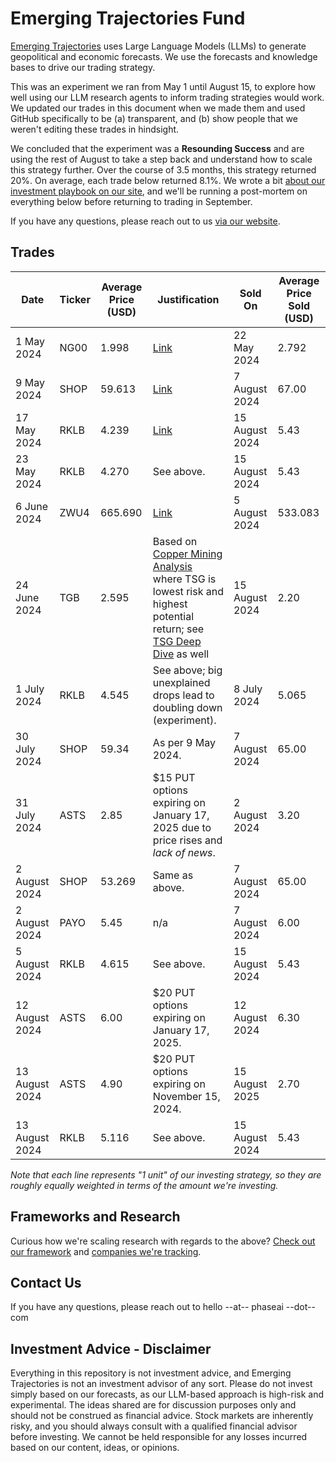 # Emerging Trajectories Fund

[Emerging Trajectories](https://emergingtrajectories.com/) uses Large Language Models (LLMs) to generate geopolitical and economic forecasts. We use the forecasts and knowledge bases to drive our trading strategy.

This was an experiment we ran from May 1 until August 15, to explore how well using our LLM research agents to inform trading strategies would work. We updated our trades in this document when we made them and used GitHub specifically to be (a) transparent, and (b) show people that we weren't editing these trades in hindsight.

We concluded that the experiment was a **Resounding Success** and are using the rest of August to take a step back and understand how to scale this strategy further. Over the course of 3.5 months, this strategy returned 20%. On average, each trade below returned 8.1%. We wrote a bit [about our investment playbook on our site](https://emergingtrajectories.com/a/pub/emerging-trajectories-investment-framework), and we'll be running a post-mortem on everything below before returning to trading in September.

If you have any questions, please reach out to us [via our website](https://emergingtrajectories.com/contact).

## Trades

| Date          | Ticker | Average Price (USD) | Justification | Sold On | Average Price Sold (USD) |
| ------------- | ------ | ------------------- | ------------- | ------- | ------------------------ |
| 1 May 2024    |  NG00  |              1.998  | [Link](https://emergingtrajectories.com/c/natural-gas-forecast-sept-30-2024) | 22 May 2024 | 2.792 |
| 9 May 2024    |  SHOP  |             59.613  | [Link](https://emergingtrajectories.com/a/pub/shopify-may-8-earnings) | 7 August 2024 | 67.00 |
| 17 May 2024   |  RKLB  |              4.239  | [Link](https://emergingtrajectories.com/a/pub/rocket-lab-forecast-may-2024-to-2025) | 15 August 2024 | 5.43 |
| 23 May 2024   |  RKLB  |              4.270  | See above. | 15 August 2024 | 5.43 |
| 6 June 2024   |  ZWU4  |            665.690  | [Link](https://emergingtrajectories.com/a/pub/2024-06-05_wheat_price_sept_2024_forecast) | 5 August 2024 | 533.083 |
| 24 June 2024  |   TGB  |              2.595  | Based on [Copper Mining Analysis](https://emergingtrajectories.com/c/copper_mining_companies) where TSG is lowest risk and highest potential return; see [TSG Deep Dive](https://emergingtrajectories.com/a/pub/taseko_mines_stock_analysis) as well | 15 August 2024 | 2.20 |
| 1 July 2024   |  RKLB  |              4.545  | See above; big unexplained drops lead to doubling down (experiment). | 8 July 2024 | 5.065 |
| 30 July 2024   |  SHOP  |              59.34  | As per 9 May 2024. | 7 August 2024 | 65.00 |
| 31 July 2024 | ASTS | 2.85 | $15 PUT options expiring on January 17, 2025 due to price rises and *lack of news*. | 2 August 2024 | 3.20 |
| 2 August 2024 | SHOP | 53.269 | Same as above. | 7 August 2024 | 65.00 |
| 2 August 2024 | PAYO | 5.45 | n/a | 7 August 2024 | 6.00 |
| 5 August 2024 | RKLB | 4.615 | See above. | 15 August 2024 | 5.43 |
| 12 August 2024 | ASTS | 6.00 | $20 PUT options expiring on January 17, 2025. | 12 August 2024 | 6.30 |
| 13 August 2024 | ASTS | 4.90 | $20 PUT options expiring on November 15, 2024. | 15 August 2025 | 2.70 |
| 13 August 2024 | RKLB | 5.116 | See above. | 15 August 2024 | 5.43 |

_Note that each line represents "1 unit" of our investing strategy, so they are roughly equally weighted in terms of the amount we're investing._

## Frameworks and Research

Curious how we're scaling research with regards to the above? [Check out our framework](https://emergingtrajectories.com/a/pub/emerging-trajectories-investment-framework) and [companies we're tracking](https://emergingtrajectories.com/a/pub/et-fund-list-of-companies).

## Contact Us

If you have any questions, please reach out to hello --at-- phaseai --dot-- com

## Investment Advice - Disclaimer

Everything in this repository is not investment advice, and Emerging Trajectories is not an investment advisor of any sort. Please do not invest simply based on our forecasts, as our LLM-based approach is high-risk and experimental. The ideas shared are for discussion purposes only and should not be construed as financial advice. Stock markets are inherently risky, and you should always consult with a qualified financial advisor before investing. We cannot be held responsible for any losses incurred based on our content, ideas, or opinions.
